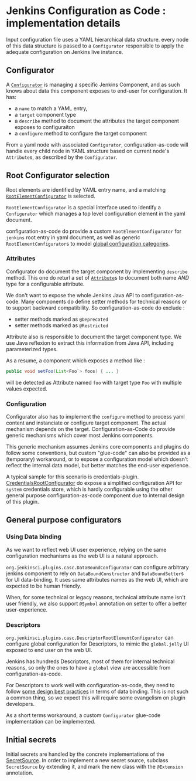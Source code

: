 # Jenkins Configuration as Code : implementation details

Input configuration file uses a YAML hierarchical data structure.
every node of this data structure is passed to a `Configurator` responsible
to apply the adequate configuration on Jenkins live instance.

## Configurator

A [`Configurator`](https://github.com/jenkinsci/configuration-as-code-plugin/blob/master/src/main/java/org/jenkinsci/plugins/casc/Configurator.java) 
is managing a specific Jenkins Component, and as such knows
about data this component exposes to end-user for configuration. 
It has:
 
* a `name` to match a YAML entry,
* a `target` component type
* a `describe` method to document the attributes the target component exposes to configuraiton
* a `configure` method to configure the target component  

From a yaml node with associated `Configurator`, configuration-as-code will handle every
child node in YAML structure based on current node's `Attribute`s, as described by the `Configurator`.

## Root Configurator selection

Root elements are identified by YAML entry name, and a matching 
[`RootElementConfigurator`](https://github.com/jenkinsci/configuration-as-code-plugin/blob/master/src/main/java/org/jenkinsci/plugins/casc/RootElementConfigurator.java) is selected.

`RootElementConfigurator` is a special interface used to identify a `Configurator` which manages a top level
configuration element in the yaml document.

configuration-as-code do provide a custom `RootElementConfigurator` for `jenkins` root entry in yaml document, 
as well as generic `RootElementConfigurator`s to model [global configuration categories](https://github.com/jenkinsci/jenkins/blob/master/core/src/main/java/jenkins/model/GlobalConfigurationCategory.java).

### Attributes

Configurator do document the target component by implementing `describe` method. This one do returl a set
of [`Attribute`](https://github.com/jenkinsci/configuration-as-code-plugin/blob/master/src/main/java/org/jenkinsci/plugins/casc/Attribute.java)s 
to document both name _AND_ type for a configurable attribute.

We don't want to expose the whole Jenkins Java API to configuration-as-code. Many components do define setter
methods for technical reasons or to support backward compatibility. So configuration-as-code do exclude :
* setter methods marked as `@Deprecated`
* setter methods marked as `@Restricted`  

Attribute also is responsible to document the target component type. We use Java reflexion to extract this
information from Java API, including parameterized types.

As a resume, a component which exposes a method like :
```java
public void setFoo(List<Foo`> foos) { ... }

```
will be detected as Attribute named `foo` with target type `Foo` with multiple values expected.   

### Configuration

Configurator also has to implement the `configure` method to process yaml content and instanciate or configure
target component. The actual mechanism depends on the target. Configuration-as-Code do provide generic
mechanisms which cover most Jenkins components.

This generic mechanism assumes Jenkins core components and plugins do follow some conventions, but
custom "glue-code" can also be provided as a (temporary) workaround, or to expose a configuration model
which doesn't reflect the internal data model, but better matches the end-user experience. 

A typical sample for this scenario is credentials-plugin. 
[CredentialsRootConfigurator](https://github.com/jenkinsci/configuration-as-code-plugin/blob/master/src/main/java/org/jenkinsci/plugins/casc/credentials/CredentialsRootConfigurator.java)
do expose a simplified configuration API for `system` credentials store, which is hardly configurable
using the other general purpose configuration-as-code component due to internal design of this plugin.    
 
## General purpose configurators

### Using Data binding

As we want to reflect web UI user experience, relying on the same configuration mechanisms as the web 
UI is a natural approach.

`org.jenkinsci.plugins.casc.DataBoundConfigurator` can configure arbitrary 
jenkins component to rely on `DataBoundConstructor`
and `DataBoundSetter`s for UI data-binding. It uses same attributes names as
the web UI, which are expected to be human friendly.

When, for some technical or legacy reasons, technical attribute name isn't user friendly, we also support
`@Symbol` annotation on setter to offer a better user-experience. 
 
### Descriptors 

`org.jenkinsci.plugins.casc.DescriptorRootElementConfigurator` can configure
global configuration for Descriptors, to mimic the `global.jelly` UI exposed
to end user on the web UI. 

Jenkins has hundreds Descriptors, most of them for internal technical reasons,
so only the ones to have a `global` view are accessible from configuration-as-code.

For Descriptors to work well with configuration-as-code, they need to follow
[some design best practices](PLUGINS.md) in terms of data binding. This is not such a common thing,
so we expect this will require some evangelism on plugin developers.

As a short terms workaround, a custom `Configurator` glue-code implementation can be implemented.

## Initial secrets

Initial secrets are handled by the concrete implementations of the [SecretSource](https://github.com/jenkinsci/configuration-as-code-plugin/blob/master/src/main/java/org/jenkinsci/plugins/casc/SecretSource.java.java). In order to implement a new
secret source, subclass `SecretSource` by extending it, and mark the new class with the `@Extension` annotation.
 
